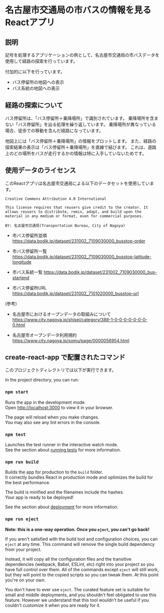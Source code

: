 # 名古屋市交通局の市バスの情報を見るReactアプリ

## 説明

記号を処理するアプリケーションの例として、名古屋市交通局の市バスデータを使用して経路の探索を行っています。

付加的に以下を行っています。
- バス停留所の地図への表示
- バス系統の地図への表示

## 経路の探索について

バス停留所は、「バス停留所＋乗降場所」で識別されています。
乗降場所を含まない「バス停留所」を辿る処理を繰り返しています。
乗降場所が異なっている場合、徒歩での移動を含んだ経路になっています。

地図上には「バス停留所＋乗降場所」の情報をプロットします。
また、経路の探索結果の表示は「バス停留所＋乗降場所」を直線で結びます。
これは、道路上のどの場所をバスが走行するかの情報は特に入手していないためです。

## 使用データのライセンス

このReactアプリは名古屋市交通局による以下のデータセットを使用しています。

```
Creative Commons Attribution 4.0 International

This license requires that reusers give credit to the creator. It allows reusers to distribute, remix, adapt, and build upon the material in any medium or format, even for commercial purposes.

BY: 名古屋市交通局(Transportation Bureau, City of Nagoya)
```

- 市バス停留所並順
https://data.bodik.jp/dataset/231002_7109030000_busstop-order

- 市バス停留所一覧
https://data.bodik.jp/dataset/231002_7109030000_busstop-latitude-longitude

- 市バス系統一覧
https://data.bodik.jp/dataset/231002_7109030000_bus-startend

- 市バス停留所URL
https://data.bodik.jp/dataset/231002_7101020000_busstop-url


(参考)

- 名古屋市におけるオープンデータの取組みについて
https://www.city.nagoya.jp/shisei/category/388-1-0-0-0-0-0-0-0-0.html

- 名古屋市オープンデータ利用規約
https://www.city.nagoya.jp/somu/page/0000056954.html

## create-react-app で配置されたコマンド

このプロジェクトディレクトリでは以下が実行できます。

In the project directory, you can run:

### `npm start`

Runs the app in the development mode.\
Open [http://localhost:3000](http://localhost:3000) to view it in your browser.

The page will reload when you make changes.\
You may also see any lint errors in the console.

### `npm test`

Launches the test runner in the interactive watch mode.\
See the section about [running tests](https://facebook.github.io/create-react-app/docs/running-tests) for more information.

### `npm run build`

Builds the app for production to the `build` folder.\
It correctly bundles React in production mode and optimizes the build for the best performance.

The build is minified and the filenames include the hashes.\
Your app is ready to be deployed!

See the section about [deployment](https://facebook.github.io/create-react-app/docs/deployment) for more information.

### `npm run eject`

**Note: this is a one-way operation. Once you `eject`, you can't go back!**

If you aren't satisfied with the build tool and configuration choices, you can `eject` at any time. This command will remove the single build dependency from your project.

Instead, it will copy all the configuration files and the transitive dependencies (webpack, Babel, ESLint, etc) right into your project so you have full control over them. All of the commands except `eject` will still work, but they will point to the copied scripts so you can tweak them. At this point you're on your own.

You don't have to ever use `eject`. The curated feature set is suitable for small and middle deployments, and you shouldn't feel obligated to use this feature. However we understand that this tool wouldn't be useful if you couldn't customize it when you are ready for it.
